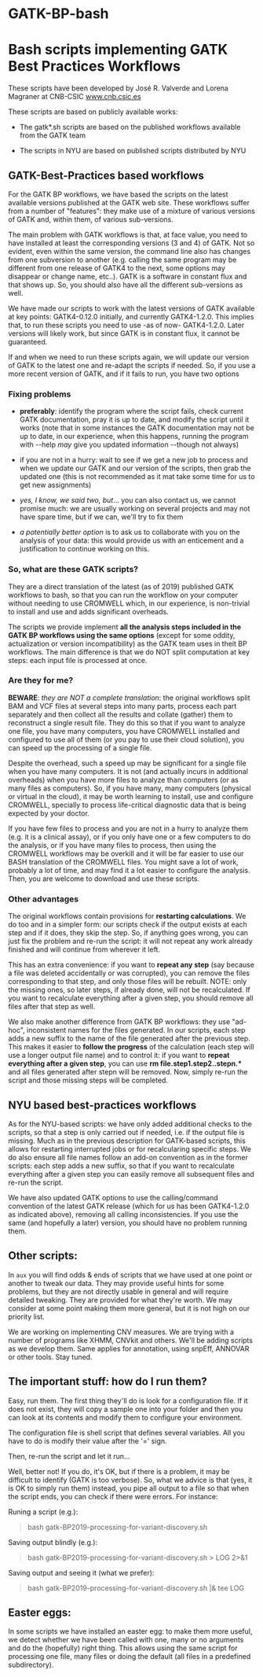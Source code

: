 # GATK-BP-bash
# Bash scripts implementing GATK Best Practices Workflows

These scripts have been developed by José R. Valverde and Lorena Magraner at CNB-CSIC
www.cnb.csic.es

These scripts are based on publicly available works:

* The gatk*.sh scripts are based on the published workflows available from the GATK team

* The scripts in NYU are based on published scripts distributed by NYU

## GATK-Best-Practices based workflows
 
For the GATK BP workflows, we have based the scripts on the latest available versions
published at the GATK web site. These workflows suffer from a number of "features": they 
make use of a mixture of various versions of GATK and, within them, of various sub-versions.
 
The main problem with GATK workflows is that, at face value, you need to have installed at 
least the corresponding versions (3 and 4) of GATK. Not so evident, even within the same 
version, the command line also has changes from one subversion to another (e.g. calling the
same program may be different from one release of GATK4 to the next, some options may
disappear or change name, etc..). GATK is a software in constant flux and that shows up.
So, you should also have all the different sub-versions as well.
 
We have made our scripts to work with the latest versions of GATK available at key
points: GATK4-0.12.0 initially, and currently GATK4-1.2.0. This implies that, to run
these scripts you need to use -as of now- GATK4-1.2.0. Later versions will likely work,
but since GATK is in constant flux, it cannot be guaranteed.
 
If and when we need to run these scripts again, we will update our version of GATK to 
the latest one and re-adapt the scripts if needed. So, if you use a more recent version
of GATK, and if it fails to run, you have two options

### Fixing problems
 
* __preferably__: identify the program where the script fails, check current GATK
     documentation, pray it is up to date, and modify the script until it works (note
     that in some instances the GATK documentation may not be up to date, in our
     experience, when this happens, running the program with --help *may* give you
     updated information --though not always)
     
* if you are not in a hurry: wait to see if we get a new job to process and 
     when we update our GATK and our version of the scripts, then grab the updated one
     (this is not recommended as it mat take some time for us to get new assignments)
     
* _yes, I know, we said two, but_... you can also contact us, we cannot promise
     much: we are usually working on several projects and may not have spare time, 
     but if we can, we'll try to fix them
     
 * _a potentially better option_ is to ask us to collaborate with you on the analysis of
     your data: this would provide us with an enticement and a justification to
     continue working on this.


### So, what are these GATK scripts?
  
They are a direct translation of the latest (as of 2019) published GATK workflows to
bash, so that you can run the workflow on your computer without needing to use CROMWELL
which, in our experience, is non-trivial to install and use and adds significant overheads.

The scripts we provide implement __all the analysis steps included in the GATK BP workflows
using the same options__ (except for some oddity, actualization or version incompatibility)
as the GATK team uses in theit BP workflows. The main difference is that we do NOT split
computation at key steps: each input file is processed at once.

### Are they for me?

__BEWARE__: _they are NOT a complete translation_: the original workflows split BAM and VCF files
at several steps into many parts, process each part separately and then collect all the
results and collate (gather) them to reconstruct a single result file. They do this so
that if you want to analyze one file, you have many computers, you have CROMWELL installed
and configured to use all of them (or you pay to use their cloud solution), you can
speed up the processing of a single file.

Despite the overhead, such a speed up may be significant for a single file when you have 
many computers. It is not (and actually incurs in additional overheads) when you have 
more files to analyze than computers (or as many files as computers). So, if you have many, 
many computers (physical or virtual in the cloud), it may be worth learning to install, use 
and configure CROMWELL, specially to process life-critical diagnostic data that is being 
expected by your doctor.

If you have few files to process and you are not in a hurry to analyze them (e.g. it is a 
clinical assay), or if you only have one or a few computers to do the analysis, or if
you have many files to process, then using the CROMWELL workflows may be overkill and
it will be far easier to use our BASH translation of the CROMWELL files. You might save a
lot of work, probably a lot of time, and may find it a lot easier to configure the
analysis. Then, you are welcome to download and use these scripts.

### Other advantages

The original workflows contain provisions for __restarting calculations__. We do too and
in a simpler form: our scripts check if the output exists at each step and if it does, 
they skip the step. So, if anything goes wrong, you can just fix the problem and re-run
the script: it will not repeat any work already finished and will continue from 
wherever it left. 

This has an extra convenience: if you want to __repeat any step__ (say because a file was 
deleted accidentally or was corrupted), you can remove the files corresponding to that 
step, and only those files will be rebuilt. NOTE: only the missing ones, so later steps, 
if already done, will not be recalculated. If you want to recalculate everything after
a given step, you should remove all files after that step as well.

We also make another difference from GATK BP workflows: they use "ad-hoc", inconsistent
names for the files generated. In our scripts, each step adds a new suffix to the name
of the file generated after the previous step. This makes it easier to __follow the
progress__ of the calculation (each step will use a longer output file name) and to
control it: if you want to __repeat everything after a given step__, you can use 
__rm file.step1.step2..stepn.*__ and all files generated after stepn will be removed. Now,
simply re-run the script and those missing steps will be completed.


## NYU based best-practices workflows

As for the NYU-based scripts: we have only added additional checks to the scripts, so that
a step is only carried out if needed, i.e. if the output file is missing. Much as in the
previous description for GATK-based scripts, this allows for restarting interrupted 
jobs or for recalcularing specific steps. We do also ensure all file names follow
an add-on convention as in the former scripts: each step adds a new suffix, so that
if you want to recalculate everything after a given step you can easily remove all
subsequent files and re-run the script.

We have also updated GATK options to use the calling/command convention of the latest
GATK release (which for us has been GATK4-1.2.0 as indicated above), removing all
calling inconsistencies. If you use the same (and hopefully a later) version, you
should have no problem running them.

## Other scripts:

In `aux` you will find odds & ends of scripts that we have used at one point or
another to tweak our data. They may provide useful hints for some problems, but
they are not directly usable in general and will require detailed tweaking. They
are provided for what they're worth. We may consider at some point making them 
more general, but it is not high on our priority list.


We are working on implementing CNV measures. We are trying with a number of programs
like XHMM, CNVkit and others. We'll be adding scripts as we develop them. Same 
applies for annotation, using snpEff, ANNOVAR or other tools. Stay tuned.


## The important stuff: how do I run them?

Easy, run them. The first thing they'll do is look for a configuration file. If it
does not exist, they will copy a sample one into your folder and then you can look
at its contents and modify them to configure your environment.

The configuration file is shell script that defines several variables. All you
have to do is modify their value after the '=' sign.

Then, re-run the script and let it run...

Well, better not! If you do, it's OK, but if there is a problem, it may be
difficult to identify (GATK is too verbose). So, what we advice is that (yes,
it is OK to simply run them) instead, you pipe all output to a file so that
when the script ends, you can check if there were errors. For instance:

Runing a script (e.g.):

> bash gatk-BP2019-processing-for-variant-discovery.sh

Saving output blindly (e.g.):

> bash gatk-BP2019-processing-for-variant-discovery.sh > LOG 2>&1

Saving output and seeing it (what we prefer):

> bash gatk-BP2019-processing-for-variant-discovery.sh |& tee LOG


## Easter eggs:

In some scripts we have installed an easter egg: to make them more useful,
we detect whether we have been called with one, many or no arguments and
do the (hopefully) right thing. This allows using the same script for 
processing one file, many files or doing the default (all files in a
predefined subdirectory).

